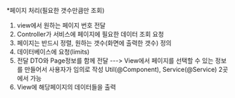 *페이지 처리(필요한 갯수만큼만 조회)

1. view에서 원하는 페이지 번호 전달
2. Controller가 서비스에 페이지에 필요한 데이터 조회 요청
3. 페이지는 반드시 정렬, 원하는 갯수(화면에 출력한 갯수) 정의
4. 데이터베이스에 요청(limits)
5. 전달 DTO와 Page정보를 함께 전달
---> View에서 페이지를 선택할 수 있는 정보를 만들어서 사용자가 임의로 작성
    Util(@Component), Service(@Service) 2곳에서 가능
6. View에 해당페이지의 데이터들을 출력
